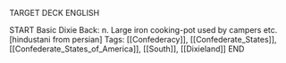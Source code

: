 TARGET DECK
ENGLISH

START
Basic
Dixie
Back: n. Large iron cooking-pot used by campers etc. [hindustani from persian]
Tags: [[Confederacy]], [[Confederate_States]], [[Confederate_States_of_America]], [[South]], [[Dixieland]]
END
